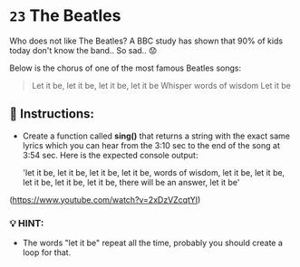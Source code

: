 # `23` The Beatles 

Who does not like The Beatles?
A BBC study has shown that 90% of kids today don't know the band.. So sad.. :worried:

Below is the chorus of one of the most famous Beatles songs:

> Let it be, let it be, let it be, let it be
> Whisper words of wisdom
> Let it be

## :pencil: Instructions:
* Create a function called **sing()** that returns a string with the exact same lyrics which you can hear from the 3:10 sec to the end of the song at 3:54 sec. 
Here is the expected console output: 

    'let it be, let it be, let it be, let it be, words of wisdom, let it be, let it be, let it be, let it be, let it be, there will be an answer, let it be'

(https://www.youtube.com/watch?v=2xDzVZcqtYI)

### :bulb: HINT:
* The words "let it be" repeat all the time, probably you should create a loop for that.
